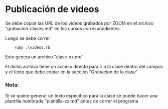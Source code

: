# Publicación de videos

Se debe copiar las URL de los videos grabados por ZOOM en 
el archivo "grabacion-clases.md" en los cursos correspondientes.

Luego se debe correr

```batch
    ruby .\videos.rb
```

Esto genera un archivo "clase-xx.md" 

El dicho archivo tiene un acceso directo para ir a la clase dentro del campus y el texto que debe copiar en la seccion "Grabacion de la clase"

### Nota:
Si se quiere generar un texto específico para la clase se puede hacer una plantilla nombrada "plantilla-xx.md" antes de correr el programa